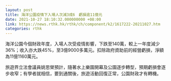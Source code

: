 ```yaml
---
layout: post
title: 海洋公園疫情下入場人次減3成6　虧損逾11億元
date: 2021-10-27 18:10:32.000000000 +08:00
link: https://news.rthk.hk/rthk/ch/component/k2/1617222-20211027.htm
categories: rthk
---
```


海洋公園今個財政年度，入場人次受疫情影響，下跌至140萬，較上一年度減少36%；收入亦大跌45%，至3億9000多萬元。扣除政府資助前的經營虧損，淨額為11億1160萬元。

旅遊界立法會議員姚思榮預計，隨著水上樂園開幕及公園逐步轉型，預期虧損會逐步收窄；有學者就相信，要到通關後，旅遊活動回復正常，公園財政才有轉機。
